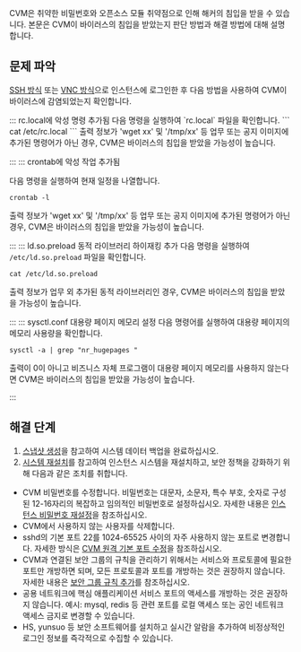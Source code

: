 CVM은 취약한 비밀번호와 오픈소스 모듈 취약점으로 인해 해커의 침입을 받을 수 있습니다. 본문은 CVM이 바이러스의 침입을 받았는지 판단 방법과 해결 방법에 대해 설명합니다.

## 문제 파악
 [SSH 방식](https://intl.cloud.tencent.com/document/product/213/32501) 또는 [VNC 방식](https://intl.cloud.tencent.com/document/product/213/32494)으로 인스턴스에 로그인한 후 다음 방법을 사용하여 CVM이 바이러스에 감염되었는지 확인합니다.


<dx-accordion>
::: rc.local에 악성 명령 추가됨
다음 명령을 실행하여 `rc.local` 파일을 확인합니다.
```
cat /etc/rc.local 
```
출력 정보가 ​​'wget xx' 및 '/tmp/xx' 등 업무 또는 공지 이미지에 추가된 명령어가 아닌 경우, CVM은 바이러스의 침입을 받았을 가능성이 높습니다.

:::
::: crontab에 악성 작업 추가됨

다음 명령을 실행하여 현재 일정을 나열합니다.
```
crontab -l
```
출력 정보가 ​​'wget xx' 및 '/tmp/xx' 등 업무 또는 공지 이미지에 추가된 명령어가 아닌 경우, CVM은 바이러스의 침입을 받았을 가능성이 높습니다.

:::
::: ld.so.preload 동적 라이브러리 하이재킹 추가
다음 명령을 실행하여 `/etc/ld.so.preload` 파일을 확인합니다.
```
cat /etc/ld.so.preload
```
출력 정보가 ​​업무 외 추가된 동적 라이브러리인 경우, CVM은 바이러스의 침입을 받았을 가능성이 높습니다.

:::
::: sysctl.conf 대용량 페이지 메모리 설정
다음 명령어를 실행하여 대용량 페이지의 메모리 사용량을 확인합니다.
```
sysctl -a | grep "nr_hugepages "
```
출력이 0이 아니고 비즈니스 자체 프로그램이 대용량 페이지 메모리를 사용하지 않는다면 CVM은 바이러스의 침입을 받았을 가능성이 높습니다.

:::

</dx-accordion>

## 해결 단계
1. [스냅샷 생성](https://intl.cloud.tencent.com/document/product/362/5755)을 참고하여 시스템 데이터 백업을 완료하십시오.
2. [시스템 재설치](https://intl.cloud.tencent.com/document/product/213/4933)를 참고하여 인스턴스 시스템을 재설치하고, 보안 정책을 강화하기 위해 다음과 같은 조치를 취합니다.
 - CVM 비밀번호를 수정합니다. 비밀번호는 대문자, 소문자, 특수 부호, 숫자로 구성된 12-16자리의 복잡하고 임의적인 비밀번호로 설정하십시오. 자세한 내용은 [인스턴스 비밀번호 재설정](https://intl.cloud.tencent.com/document/product/213/16566)을 참조하십시오.
 - CVM에서 사용하지 않는 사용자를 삭제합니다.
 - sshd의 기본 포트 22를 1024-65525 사이의 자주 사용하지 않는 포트로 변경합니다. 자세한 방식은 [CVM 원격 기본 포트 수정](https://intl.cloud.tencent.com/document/product/213/35376)을 참조하십시오.
 - CVM과 연결된 보안 그룹의 규칙을 관리하기 위해서는 서비스와 프로토콜에 필요한 포트만 개방하면 되며, 모든 프로토콜과 포트를 개방하는 것은 권장하지 않습니다. 자세한 내용은 [보안 그룹 규칙 추가](https://intl.cloud.tencent.com/document/product/213/34272)를 참조하십시오.
 - 공용 네트워크에 핵심 애플리케이션 서비스 포트의 액세스를 개방하는 것은 권장하지 않습니다. 예시: mysql, redis 등 관련 포트를 로컬 액세스 또는 공인 네트워크 액세스 금지로 변경할 수 있습니다.
 - HS, yunsuo 등 보안 소프트웨어를 설치하고 실시간 알람을 추가하여 비정상적인 로그인 정보를 즉각적으로 수집할 수 있습니다.

